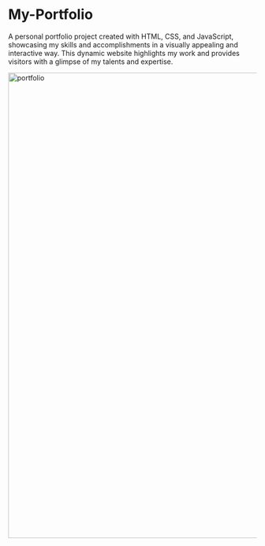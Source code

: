 # My-Portfolio

A personal portfolio project created with HTML, CSS, and JavaScript, showcasing my skills and accomplishments in a visually appealing and
interactive way. This dynamic website highlights my work and provides visitors with a glimpse of my talents and expertise.


<img width="944" alt="portfolio" src="https://github.com/divya-gadekar28/My-Portfolio/assets/116143709/737ee433-caf5-44ed-8ab1-b853ff8335ca">
